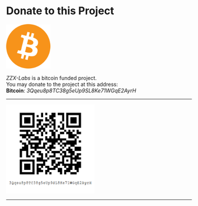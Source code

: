 # Donate to this Project

<img src="images/bitcoin.png" style="width:120px;">

*ZZX-Labs* is a bitcoin funded project. <br>
You may donate to the project at this address: <br>
	**Bitcoin**: *3Qqeu8p8TC38g5eUp9SL8Ke71WGqE2AyrH*

---

<img src="images/address-qr.png" style="width:240px;">

---
